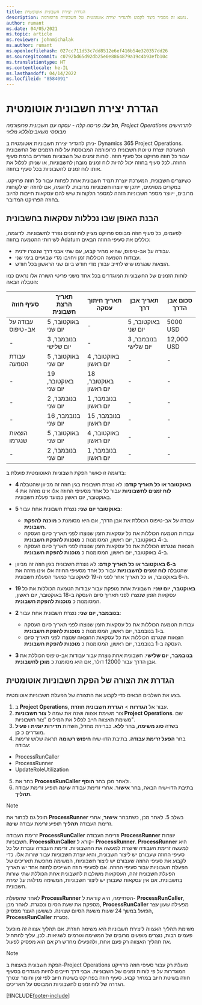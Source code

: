 ```yaml
---
title: הגדרת יצירת חשבונית אוטומטית
description: נושא זה מסביר כיצד לקבוע ולהגדיר יצירה אוטומטית של חשבוניות פרופורמה.
author: rumant
ms.date: 04/05/2021
ms.topic: article
ms.reviewer: johnmichalak
ms.author: rumant
ms.openlocfilehash: 027cc711d53c7dd8512e6ef416b54e320357dd26
ms.sourcegitcommit: c0792bd65d92db25e0e8864879a19c4b93efb10c
ms.translationtype: HT
ms.contentlocale: he-IL
ms.lasthandoff: 04/14/2022
ms.locfileid: "8584091"
---
```

# <a name="set-up-automatic-invoice-creation"></a>הגדרת יצירת חשבונית אוטומטית 
 
_**חל על:** פריסה קלה - עסקה עם חשבונית פרופורמה, Project Operations לתרחישים מבוססי משאבים/ללא מלאי_

ניתן להגדיר יצירת חשבוניות אוטומטית ב- Dynamics 365 Project Operations. המערכת יוצרת טיוטת חשבונית פרופורמה המבוססת על לוח הזמנים של החשבונית עבור כל חוזה פרויקט וכל סעיף חוזה. לוחות זמנים של חשבוניות מוגדרים ברמת סעיף החוזה. לכל סעיף בחוזה יכול להיות לוח זמנים מובחן לחשבוניות, או שניתן לכלול את אותו לוח זמנים לחשבוניות בכל סעיף בחוזה.

כשיוצרים חשבונית, המערכת יוצרת תמיד חשבונית אחת לפחות עבור כל חוזה פרויקט. במקרים מסוימים, ייתכן שייווצרו חשבוניות מרובות. לדוגמה, אם לחוזה יש לקוחות מרובים, ייווצר מספר חשבוניות הזהה למספר הלקוחות שיש להם עסקאות חייבות לחיוב בחוזה הפרויקט המדובר.

## <a name="understand-how-transactions-are-included-on-an-invoice"></a>הבנת האופן שבו נכללות עסקאות בחשבונית 

לפעמים, כל סעיף חוזה מבוסס פרויקט מציין לוח זמנים נפרד לחשבוניות. לדוגמה, לשירותי ההטמעה בחוזה Adatum כוללים את סעיפי החוזה הבאים:

- עבודה על אב-טיפוס, שהיא מחיר קבוע, עם שתי אבני דרך שנוצרו ידנית.
- עבודות הטמעה הכוללות זמן ויחויבו מדי שבועיים בימי שני.
- הוצאות שנגרמו שיש לחייב עבורן מדי חודש ביום שני הראשון בכל חודש.

לוחות הזמנים של החשבוניות המוגדרים בכל אחד משני פריטי השורה אלו נראים כמו הטבלה הבאה:

| סעיף חוזה | תאריך הרצת חשבונית | תאריך חיתוך עסקה | תאריך אבן דרך | סכום אבן הדרך |
| --- | --- | --- | --- | --- |
| עבודה על אב-טיפוס | 5 באוקטובר, יום שני | - | 5 באוקטובר, יום שני | 5000‎ USD |
| - | 3 בנובמבר, יום שלישי | - | 3 בנובמבר, יום שלישי | 12,000‎ USD |
| עבודת הטמעה | 5 באוקטובר, יום שני | 4 באוקטובר, יום ראשון | - | - |
| - | 19 באוקטובר, יום שני | 18 באוקטובר, יום ראשון | - | - |
| - | 2 בנובמבר, יום שני | 1 בנובמבר, יום ראשון | - | - |
| - | 16 בנובמבר, יום שני | 15 בנובמבר, יום ראשון | - | - |
| הוצאות שנגרמו | 5 באוקטובר, יום שני | 4 באוקטובר, יום ראשון | - | - |
| - | 2 בנובמבר, יום שני | 1 בנובמבר, יום ראשון | - | - |

בדוגמה זו כאשר הפקת חשבוניות האוטומטית פועלת ב:

- **4 באוקטובר או כל תאריך קודם**: לא נוצרת חשבונית בגין חוזה זה מכיוון שהטבלה **לוח זמנים לחשבוניות**  עבור כל אחד מסעיפי החוזה אלו אינו מזהה את 4 באוקטובר, יום ראשון כמועד פעלת חשבונית.
- **5 באוקטובר יום שני**: נוצרת חשבונית אחת עבור:

    - עבודה על אב-טיפוס הכוללת את אבן הדרך, אם היא מסומנת כ **מוכנה להפקת חשבונית**.
    - עבודות הטמעה הכוללות את כל עסקאות הזמן שנוצרו לפני תאריך סיום העסקה ב-4 באוקטובר, יום ראשון, המסומנות כ **מוכנות להפקת חשבונית**.
    - הוצאות שנגרמו הכוללות את כל עסקאות הזמן שנוצרו לפני תאריך סיום העסקה ב-4 באוקטובר, יום ראשון, המסומנות כ **מוכנות להפקת חשבונית**.
  
- **ב-6 באוקטובר או כל תאריך קודם**: לא נוצרת חשבונית בגין חוזה זה מכיוון שהטבלה **לוח זמנים לחשבוניות**  עבור כל אחד מסעיפי החוזה אלו אינו מזהה את ה-6 באוקטובר, או כל תאריך אחר לפני ה-19 לאוקטובר כמועד הפעלת חשבונית.
- **19 באוקטבר, יום שני**: חשבונית אחת מופקת עבור עבודות הטמעה הכוללות את כל עסקאות הזמן שנוצרו לפני תאריך סיום העסקה ב-18 באוקטובר, יום ראשון, המסומנות כ **מוכנות להפקת חשבונית**.
- **2 בנובמבר, יום שני**: נוצרת חשבונית אחת עבור:

    - עבודות הטמעה הכוללות את כל עסקאות הזמן שנוצרו לפני תאריך סיום העסקה ב-1 בנובמבר, יום ראשון, המסומנות כ **מוכנות להפקת חשבונית**.
    - הוצאות שנגרמו הכוללות את כל עסקאות ההוצאה שנוצרו לפני תאריך סיום העסקה ב-1 בנובמבר, יום ראשון, המסומנות כ **מוכנות להפקת חשבונית**.

- **3 בנובמבר, יום שלישי**: חשבונית אחת נוצרת עבור עבודות אב-טיפוס הכוללת את אבן הדרך עבור 12000 דולר, אם היא מסומנת כ **מוכן לחשבונית**.

## <a name="configure-automatic-invoicing"></a>הגדרת את הצורה של הפקת חשבוניות אוטומטית

בצע את השלבים הבאים כדי לקבוע את התצורה של הפעלת חשבוניות אוטומטית.

1. ב **Project Operations**, עבור אל **הגדרות** > **הגדרת חשבונית חוזרת**.
2. צור משימת אצווה ושנה את שמה ל **צור חשבוניות Project Operations**. שם משימת האצווה חייב לכלול את המילים "צור חשבוניות".
3. בשדה **סוג משימה**, בחר **ללא**. כברירת מחדל, השדות **תדירות יומית** ו **פעיל** מוגדרים כ **כן**.
4. בחר **הפעל זרימת עבודה**. בתיבת הדו-שיח **חיפוש רשומה** תראה שלוש זרימות עבודה:

- ProcessRunCaller
- ProcessRunner
- UpdateRoleUtilization

5. בחר את **ProcessRunCaller** ולאחר מכן בחר **הוסף**.
6. בתיבת הדו-שיח הבאה, בחר **אישור**. אחרי זרימת עבודה **שינה** תופיע זרימת עבודה **תהליך**. 

> [!NOTE]
> תוכל גם לבחור את **ProcessRunner** בשלב 5. לאחר מכן, כשתבחר **אישור**, אחרי זרימת העבודה **תהליך** תופיע זרימת עבודה **שינה**.

זרימת העבודה **ProcessRunCaller** וזרימת העבודה **ProcessRunner** יוצרות חשבוניות. **ProcessRunCaller** קורא ל- **ProcessRunner**. **ProcessRunner** היא למעשה זרימת העבודה שיוצרת למעשה את החשבוניות. זרימת העבודה עוברת על כל סעיפי החוזה שעבורם יש ליצור חשבונית, והיא יוצרת חשבוניות עבור שורות אלו. כדי לקבוע את סעיפי החוזה שעבורם יש ליצור חשבוניות, המשימה מחפשת תאריכים של הפעלת חשבוניות עבור סעיפי החוזה. אם לסעיפי חוזה השייכים לחוזה אחד יש תאריך הפעלת חשבונית זהה, העסקאות משולבות לחשבונית אחת הכוללת שתי שורות בחשבונית. אם אין עסקאות שעבורן יש ליצור חשבוניות, המשימה מדלגת על יצירת חשבונית.

לאחר שהפעלת **ProcessRunner** הסתיימה, היא קוראת ל- **ProcessRunCaller**, מספקת את שעת הסיום ונסגרת. לאחר מכן, **ProcessRunCaller** מפעילה שעון עצר הפועל במשך 24 שעות משעת הסיום שצוינה. כששעון העצר מפסיק, **ProcessRunCaller** נסגרת.

משימת תהליך האצווה ליצירת חשבוניות היא משימה חוזרת. אם תהליך אצווה זה מופעל פעמים רבות, נוצרים מופעים מרובים של המשימה וגורמים לשגיאות. לכן, עליך להתחיל את תהליך האצווה רק פעם אחת, ולהפעילו מחדש רק אם הוא מפסיק לפעול.

> [!NOTE]
> הפקת חשבונית באצוות ב-Project Operations פועלת רק עבור סעיפי חוזה פרוייקט המוגדרות על פי לוחות זמנים של חשבוניות. אבני דרך חייבים להיות מוגדרים בסעיף חוזה בשיטת חיוב במחיר קבוע. סעיף חוזה בפרויקט בשיטת חיוב לפי זמן וחומר יצטרך הגדרה של לוח זמנים לחשבוניות המבוסס על תאריכים.


[!INCLUDE[footer-include](../../includes/footer-banner.md)]
